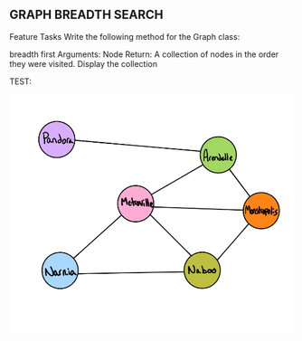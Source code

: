 ## GRAPH BREADTH SEARCH
Feature Tasks
Write the following method for the Graph class:

breadth first
Arguments: Node
Return: A collection of nodes in the order they were visited.
Display the collection




TEST:

![GRAPH-breadth](GRAPH-breadth.PNG)

